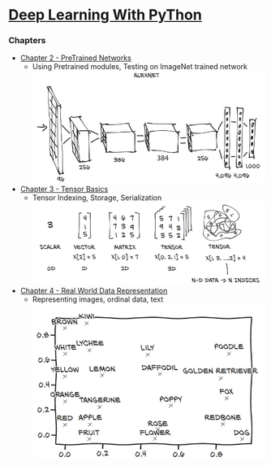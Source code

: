 # [Deep Learning With PyThon](https://pytorch.org/assets/deep-learning/Deep-Learning-with-PyTorch.pdf)

### Chapters

* [Chapter 2 - PreTrained Networks](./Chapter2_PretrainedModules)
    * Using Pretrained modules, Testing on ImageNet trained network  
    ![AlexNet](resources/alexnet.jpg)
* [Chapter 3 - Tensor Basics](./Chapter_3_Tensor_Basics)
    * Tensor Indexing, Storage, Serialization
    ![tensors](resources/tensors.jpg)
* [Chapter 4 - Real World Data Representation](./Chapter_4_real_world_data_representation_using_tensors)
    * Representing images, ordinal data, text
    ![word_embedding](resources/word_embedding.jpg)
